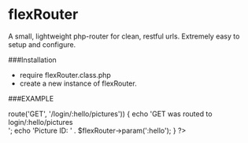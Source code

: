 # flexRouter
A small, lightweight php-router for clean, restful urls. Extremely easy to setup and configure.


###Installation
- require flexRouter.class.php
- create a new instance of flexRouter. 

###EXAMPLE
  <?php
    require_once 'inc/flexRouter.class.php';
    $flexRouter = new flexRouter();
  
    if ($flexRouter->route('GET', '/login/:hello/pictures')) {
      echo 'GET was routed to login/:hello/pictures<br>';
      echo 'Picture ID: ' . $flexRouter->param(':hello');
    }  
  ?>
